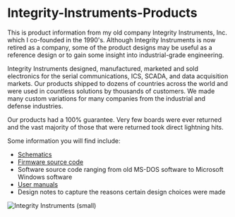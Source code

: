 # Integrity-Instruments-Products
This is product information from my old company Integrity Instruments, Inc. which I co-founded in the 1990's. Although Integrity Instruments is now retired as a company, some of the product designs may be useful as a reference design or to gain some insight into industrial-grade engineering.

Integrity Instruments designed, manufactured, marketed and sold electronics for the serial communications, ICS, SCADA, and data acquisition markets. Our products shipped to dozens of countries across the world and were used in countless solutions by thousands of customers. We made many custom variations for many companies from the industrial and defense industries.

Our products had a 100% guarantee. Very few boards were ever returned and the vast majority of those that were returned took direct lightning hits.

Some information you will find include:
- [Schematics](https://github.com/anthonykempka/Integrity-Instruments-Products/tree/main/Schematics)
- [Firmware source code](https://github.com/anthonykempka/Integrity-Instruments-Products/tree/main/Firmware)
- Software source code ranging from old MS-DOS software to Microsoft Windows software
- [User manuals](https://github.com/anthonykempka/Integrity-Instruments-Products/tree/main/Manuals)
- Design notes to capture the reasons certain design choices were made

![Integrity Instruments (small)](https://user-images.githubusercontent.com/16089554/156586284-04dc350c-f0f1-4b80-b41b-2571d90f10a4.png)

